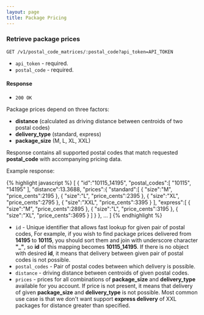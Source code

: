 ```yaml
---
layout: page
title: Package Pricing
---
```


### Retrieve package prices

```
GET /v1/postal_code_matrices/:postal_code?api_token=API_TOKEN
```

* `api_token` - required.
* `postal_code` - required.

#### Response

* `200 OK`

Package prices depend on three factors:

* __distance__ (calculated as driving distance between centroids of two postal codes)
* __delivery_type__ (standard, express)
* __package_size__ (M, L, XL, XXL)

Response contains all supported postal codes that match requested __postal_code__ with accompanying pricing data.

Example response:

{% highlight javascript %}
[
   {
      "id":"10115_14195",
      "postal_codes":[
         "10115",
         "14195"
      ],
      "distance":13.3688,
      "prices":{
         "standard":[
            {
               "size":"M",
               "price_cents":2195
            },
            {
               "size":"L",
               "price_cents":2395
            },
            {
               "size":"XL",
               "price_cents":2795
            },
            {
               "size":"XXL",
               "price_cents":3395
            }
         ],
         "express":[
            {
               "size":"M",
               "price_cents":2895
            },
            {
               "size":"L",
               "price_cents":3195
            },
            {
               "size":"XL",
               "price_cents":3695
            }
         ]
      }
   },
   ...
]
{% endhighlight %}

* `id` - Unique identifier that allows fast lookup for given pair of postal codes, For example, if you wish to find package prices delivered from __14195__ to __10115__, you should sort them and join with underscore character __"_"__, so __id__ of this mapping becomes __10115_14195__. If there is no object with desired __id__, it means that delivery between given pair of postal codes is not possible.
* `postal_codes` - Pair of postal codes between which delivery is possible.
* `distance` - driving distance between centroids of given postal codes.
* `prices` - prices for all combinations of __package_size__ and __delivery_type__ available for you account. If price is not present, it means that delivery of given __package_size__ and __delivery_type__ is not possible. Most common use case is that we don't want support __express delivery__ of XXL packages for distance greater than specified.
